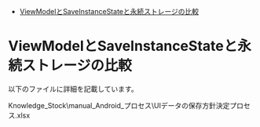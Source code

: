 <!-- TOC START min:1 max:3 link:true asterisk:false update:true -->
- [ViewModelとSaveInstanceStateと永続ストレージの比較](#viewmodelとsaveinstancestateと永続ストレージの比較)
<!-- TOC END -->


# ViewModelとSaveInstanceStateと永続ストレージの比較

以下のファイルに詳細を記載しています。

Knowledge_Stock\manual\_Android\_プロセス\UIデータの保存方針決定プロセス.xlsx

